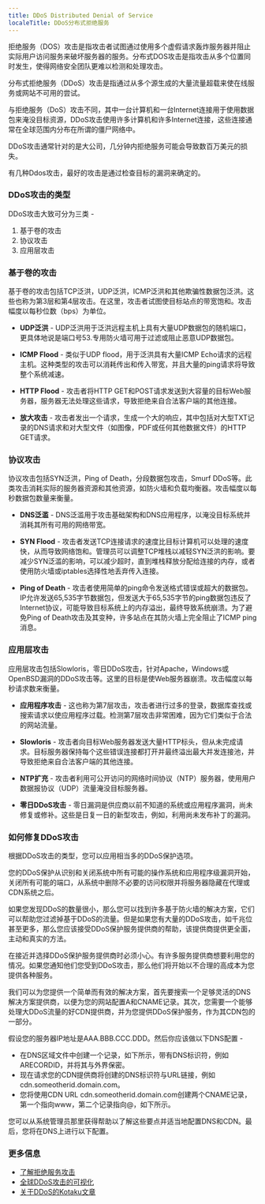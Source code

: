 ```yaml
---
title: DDoS Distributed Denial of Service
localeTitle: DDoS分布式拒绝服务
---
```

拒绝服务（DOS）攻击是指攻击者试图通过使用多个虚假请求轰炸服务器并阻止实际用户访问服务来破坏服务器的服务。分布式DOS攻击是指攻击从多个位置同时发生，使得网络安全团队更难以检测和处理攻击。

分布式拒绝服务（DDoS）攻击是指通过从多个源生成的大量流量超载来使在线服务或网站不可用的尝试。

与拒绝服务（DoS）攻击不同，其中一台计算机和一台Internet连接用于使用数据包来淹没目标资源，DDoS攻击使用许多计算机和许多Internet连接，这些连接通常在全球范围内分布在所谓的僵尸网络中。

DDoS攻击通常针对的是大公司，几分钟内拒绝服务可能会导致数百万美元的损失。

有几种Ddos攻击，最好的攻击是通过检查目标的漏洞来确定的。

### DDoS攻击的类型

DDoS攻击大致可分为三类 -

1.  基于卷的攻击
2.  协议攻击
3.  应用层攻击

### 基于卷的攻击

基于卷的攻击包括TCP泛洪，UDP泛洪，ICMP泛洪和其他欺骗性数据包泛洪。这些也称为第3层和第4层攻击。在这里，攻击者试图使目标站点的带宽饱和。攻击幅度以每秒位数（bps）为单位。

*   **UDP泛洪** - UDP泛洪用于泛洪远程主机上具有大量UDP数据包的随机端口，更具体地说是端口号53.专用防火墙可用于过滤或阻止恶意UDP数据包。
    
*   **ICMP Flood** - 类似于UDP flood，用于泛洪具有大量ICMP Echo请求的远程主机。这种类型的攻击可以消耗传出和传入带宽，并且大量的ping请求将导致整个系统减速。
    
*   **HTTP Flood** - 攻击者将HTTP GET和POST请求发送到大容量的目标Web服务器，服务器无法处理这些请求，导致拒绝来自合法客户端的其他连接。
    
*   **放大攻击** - 攻击者发出一个请求，生成一个大的响应，其中包括对大型TXT记录的DNS请求和对大型文件（如图像，PDF或任何其他数据文件）的HTTP GET请求。
    

### 协议攻击

协议攻击包括SYN泛洪，Ping of Death，分段数据包攻击，Smurf DDoS等。此类攻击消耗实际的服务器资源和其他资源，如防火墙和负载均衡器。攻击幅度以每秒数据包数量来衡量。

*   **DNS泛滥** - DNS泛滥用于攻击基础架构和DNS应用程序，以淹没目标系统并消耗其所有可用的网络带宽。
    
*   **SYN Flood** - 攻击者发送TCP连接请求的速度比目标计算机可以处理的速度快，从而导致网络饱和。管理员可以调整TCP堆栈以减轻SYN泛洪的影响。要减少SYN泛滥的影响，可以减少超时，直到堆栈释放分配给连接的内存，或者使用防火墙或iptables选择性地丢弃传入连接。
    
*   **Ping of Death** - 攻击者使用简单的ping命令发送格式错误或超大的数据包。 IP允许发送65,535字节数据包，但发送大于65,535字节的ping数据包违反了Internet协议，可能导致目标系统上的内存溢出，最终导致系统崩溃。为了避免Ping of Death攻击及其变种，许多站点在其防火墙上完全阻止了ICMP ping消息。
    

### 应用层攻击

应用层攻击包括Slowloris，零日DDoS攻击，针对Apache，Windows或OpenBSD漏洞的DDoS攻击等。这里的目标是使Web服务器崩溃。攻击幅度以每秒请求数来衡量。

*   **应用程序攻击** - 这也称为第7层攻击，攻击者进行过多的登录，数据库查找或搜索请求以使应用程序过载。检测第7层攻击非常困难，因为它们类似于合法的网站流量。
    
*   **Slowloris** - 攻击者向目标Web服务器发送大量HTTP标头，但从未完成请求。目标服务器保持每个这些错误连接都打开并最终溢出最大并发连接池，并导致拒绝来自合法客户端的其他连接。
    
*   **NTP扩充** - 攻击者利用可公开访问的网络时间协议（NTP）服务器，使用用户数据报协议（UDP）流量淹没目标服务器。
    
*   **零日DDoS攻击** - 零日漏洞是供应商以前不知道的系统或应用程序漏洞，尚未修复或修补。这些是日复一日的新型攻击，例如，利用尚未发布补丁的漏洞。
    

### 如何修复DDoS攻击

根据DDoS攻击的类型，您可以应用相当多的DDoS保护选项。

您的DDoS保护从识别和关闭系统中所有可能的操作系统和应用程序级漏洞开始，关闭所有可能的端口，从系统中删除不必要的访问权限并将服务器隐藏在代理或CDN系统之后。

如果您发现DDoS的数量很小，那么您可以找到许多基于防火墙的解决方案，它们可以帮助您过滤掉基于DDoS的流量。但是如果您有大量的DDoS攻击，如千兆位甚至更多，那么您应该接受DDoS保护服务提供商的帮助，该提供商提供更全面，主动和真实的方法。

在接近并选择DDoS保护服务提供商时必须小心。有许多服务提供商想要利用您的情况。如果您通知他们您受到DDoS攻击，那么他们将开始以不合理的高成本为您提供各种服务。

我们可以为您提供一个简单而有效的解决方案，首先要搜索一个足够灵活的DNS解决方案提供商，以便为您的网站配置A和CNAME记录。其次，您需要一个能够处理大DDoS流​​量的好CDN提供商，并为您提供DDoS保护服务，作为其CDN包的一部分。

假设您的服务器IP地址是AAA.BBB.CCC.DDD。然后你应该做以下DNS配置 -

*   在DNS区域文件中创建一个记录，如下所示，带有DNS标识符，例如ARECORDID，并将其与外界保密。
*   现在请求您的CDN提供商将创建的DNS标识符与URL链接，例如cdn.someotherid.domain.com。
*   您将使用CDN URL cdn.someotherid.domain.com创建两个CNAME记录，第一个指向www，第二个记录指向@，如下所示。

您可以从系统管理员那里获得帮助以了解这些要点并适当地配置DNS和CDN。最后，您将在DNS上进行以下配置。

### 更多信息

*   [了解拒绝服务攻击](https://www.us-cert.gov/ncas/tips/ST04-015)
*   [全球DDoS攻击的可视化](http://www.digitalattackmap.com/#anim=1&color=0&country=ALL&list=0&time=17462&view=map "全球DDoS攻击的可视化")
*   [关于DDoS的Kotaku文章](https://kotaku.com/how-ddos-attacks-work-and-why-theyre-so-hard-to-stop-1676445620)